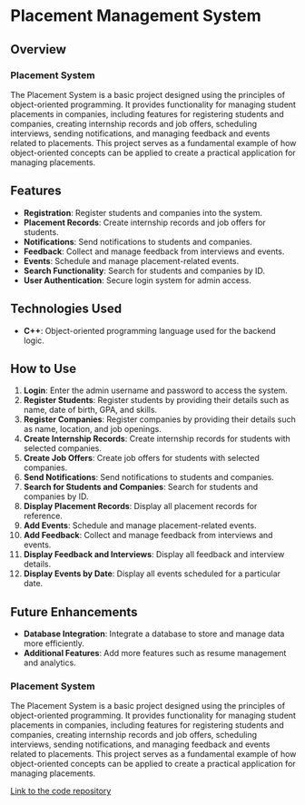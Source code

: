 # Placement Management System 

## Overview
### Placement System

The Placement System is a basic project designed using the principles of object-oriented programming. It provides functionality for managing student placements in companies, including features for registering students and companies, creating internship records and job offers, scheduling interviews, sending notifications, and managing feedback and events related to placements. This project serves as a fundamental example of how object-oriented concepts can be applied to create a practical application for managing placements.

## Features
- **Registration**: Register students and companies into the system.
- **Placement Records**: Create internship records and job offers for students.
- **Notifications**: Send notifications to students and companies.
- **Feedback**: Collect and manage feedback from interviews and events.
- **Events**: Schedule and manage placement-related events.
- **Search Functionality**: Search for students and companies by ID.
- **User Authentication**: Secure login system for admin access.


## Technologies Used
- **C++**: Object-oriented programming language used for the backend logic.

## How to Use
1. **Login**: Enter the admin username and password to access the system.
2. **Register Students**: Register students by providing their details such as name, date of birth, GPA, and skills.
3. **Register Companies**: Register companies by providing their details such as name, location, and job openings.
4. **Create Internship Records**: Create internship records for students with selected companies.
5. **Create Job Offers**: Create job offers for students with selected companies.
6. **Send Notifications**: Send notifications to students and companies.
7. **Search for Students and Companies**: Search for students and companies by ID.
8. **Display Placement Records**: Display all placement records for reference.
9. **Add Events**: Schedule and manage placement-related events.
10. **Add Feedback**: Collect and manage feedback from interviews and events.
11. **Display Feedback and Interviews**: Display all feedback and interview details.
12. **Display Events by Date**: Display all events scheduled for a particular date.

## Future Enhancements
- **Database Integration**: Integrate a database to store and manage data more efficiently.
- **Additional Features**: Add more features such as resume management and analytics.

### Placement System

The Placement System is a basic project designed using the principles of object-oriented programming. It provides functionality for managing student placements in companies, including features for registering students and companies, creating internship records and job offers, scheduling interviews, sending notifications, and managing feedback and events related to placements. This project serves as a fundamental example of how object-oriented concepts can be applied to create a practical application for managing placements.

[Link to the code repository](https://github.com/PAI-SHREYA/Placement-Management-System)
